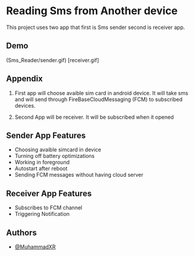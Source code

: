 
# Reading Sms from Another device

This project uses two app that first is Sms sender 
second is receiver app.



## Demo
(Sms_Reader/sender.gif)
[receiver.gif]
## Appendix

1. First app will choose avaible sim card in android device. It will take sms and will send through FireBaseCloudMessaging (FCM) to subscribed devices.

2. Second App will be receiver. It will be subscribed when it opened


## Sender App Features

- Choosing avaible simcard in device
- Turning off battery optimizations
- Working in foreground
- Autostart after reboot
- Sending FCM messages without having cloud server

## Receiver App Features

- Subscribes to FCM channel
- Triggering Notification
## Authors

- [@MuhammadXR](https://github.com/MuhammadXr)

